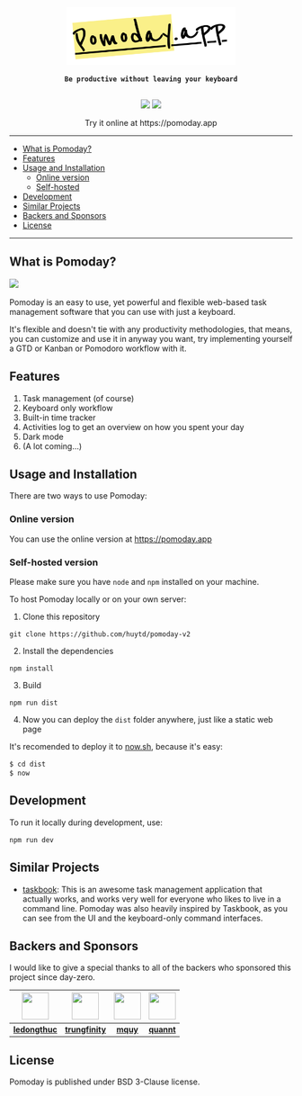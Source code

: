 <p align="center"><img src="./logo.png" width="300px;" /></p>
<p align="center" style="font-weight: bold; text-align: center; font-family: monospace; padding-bottom: 15px;"><code>Be productive without leaving your keyboard</code></p>

<p align="center" style="text-align: center;"><img src="https://img.shields.io/github/license/huytd/pomoday-v2?style=for-the-badge"/> <img src="https://img.shields.io/badge/%23-community%20edition-blueviolet?style=for-the-badge"/></p>

<p align="center">Try it online at https://pomoday.app</p>

---

- [What is Pomoday?](#what-is-pomoday)
- [Features](#features)
- [Usage and Installation](#usage-and-installation)
    - [Online version](#online-version)
    - [Self-hosted](#self-hosted-version)
- [Development](#development)
- [Similar Projects](#similar-projects)
- [Backers and Sponsors](#backers-and-sponsors)
- [License](#license)

---

## What is Pomoday?

![](https://www.pomoday.com/screenshot.png)

Pomoday is an easy to use, yet powerful and flexible web-based task management software that you can use with just a keyboard.

It's flexible and doesn't tie with any productivity methodologies, that means, you
can customize and use it in anyway you want, try implementing yourself a GTD or Kanban or
Pomodoro workflow with it.

## Features

1. Task management (of course)
2. Keyboard only workflow
3. Built-in time tracker
4. Activities log to get an overview on how you spent your day
5. Dark mode
6. (A lot coming...)

## Usage and Installation

There are two ways to use Pomoday:

### Online version

You can use the online version at https://pomoday.app

### Self-hosted version

Please make sure you have `node` and `npm` installed on your machine.

To host Pomoday locally or on your own server:

1. Clone this repository
  ```
  git clone https://github.com/huytd/pomoday-v2
  ```
2. Install the dependencies
  ```
  npm install
  ```
3. Build
  ```
  npm run dist
  ```
4. Now you can deploy the `dist` folder anywhere, just like a static web page

It's recomended to deploy it to [now.sh](https://now.sh), because it's easy:

```
$ cd dist
$ now
```

## Development

To run it locally during development, use:

```
npm run dev
```

## Similar Projects

- [taskbook](https://github.com/klaussinani/taskbook): This is an awesome task management application that actually works, and works very well for everyone who likes to live in a command line. Pomoday was also heavily inspired by Taskbook, as you can see from the UI and the keyboard-only command interfaces.

## Backers and Sponsors

I would like to give a special thanks to all of the backers who sponsored this project since day-zero.

| <a href="https://github.com/ledongthuc"><img src="https://avatars1.githubusercontent.com/u/1828895?s=460&v=4" width="48" height="48"/></a> | <a href="https://github.com/trungfinity"><img src="https://avatars1.githubusercontent.com/u/6896444?s=460&v=4" width="48" height="48"/></a> | <a href="https://github.com/mquy"><img src="https://avatars0.githubusercontent.com/u/1636026?s=460&v=4" width="48" height="48"/></a> | <a href="https://github.com/quannt"><img src="https://avatars1.githubusercontent.com/u/3423859?s=460&v=4" width="48" height="48"/></a> |
|:--:|:--:|:--:|:--:|
|[**ledongthuc**](https://github.com/ledongthuc)|[**trungfinity**](https://github.com/trungfinity)|[**mquy**](https://github.com/mquy)|[**quannt**](https://github.com/quannt)|

## License

Pomoday is published under BSD 3-Clause license.

